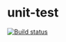 # unit-test
[![Build status](https://ci.appveyor.com/api/projects/status/6rvnm331rd2l2hi3?svg=true)](https://ci.appveyor.com/project/arhellist/unit-test)
